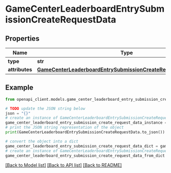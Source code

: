# GameCenterLeaderboardEntrySubmissionCreateRequestData


## Properties

Name | Type | Description | Notes
------------ | ------------- | ------------- | -------------
**type** | **str** |  | 
**attributes** | [**GameCenterLeaderboardEntrySubmissionCreateRequestDataAttributes**](GameCenterLeaderboardEntrySubmissionCreateRequestDataAttributes.md) |  | 

## Example

```python
from openapi_client.models.game_center_leaderboard_entry_submission_create_request_data import GameCenterLeaderboardEntrySubmissionCreateRequestData

# TODO update the JSON string below
json = "{}"
# create an instance of GameCenterLeaderboardEntrySubmissionCreateRequestData from a JSON string
game_center_leaderboard_entry_submission_create_request_data_instance = GameCenterLeaderboardEntrySubmissionCreateRequestData.from_json(json)
# print the JSON string representation of the object
print(GameCenterLeaderboardEntrySubmissionCreateRequestData.to_json())

# convert the object into a dict
game_center_leaderboard_entry_submission_create_request_data_dict = game_center_leaderboard_entry_submission_create_request_data_instance.to_dict()
# create an instance of GameCenterLeaderboardEntrySubmissionCreateRequestData from a dict
game_center_leaderboard_entry_submission_create_request_data_from_dict = GameCenterLeaderboardEntrySubmissionCreateRequestData.from_dict(game_center_leaderboard_entry_submission_create_request_data_dict)
```
[[Back to Model list]](../README.md#documentation-for-models) [[Back to API list]](../README.md#documentation-for-api-endpoints) [[Back to README]](../README.md)


